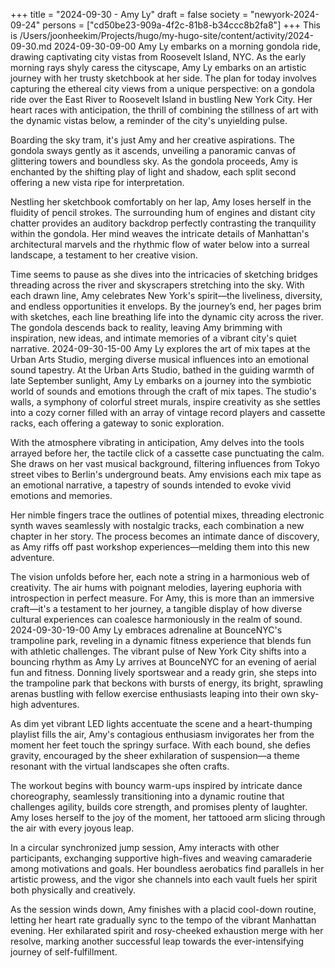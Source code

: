 +++
title = "2024-09-30 - Amy Ly"
draft = false
society = "newyork-2024-09-24"
persons = ["cd50be23-909a-4f2c-81b8-b34ccc8b2fa8"]
+++
This is /Users/joonheekim/Projects/hugo/my-hugo-site/content/activity/2024-09-30.md
2024-09-30-09-00
Amy Ly embarks on a morning gondola ride, drawing captivating city vistas from Roosevelt Island, NYC.
As the early morning rays shyly caress the cityscape, Amy Ly embarks on an artistic journey with her trusty sketchbook at her side. The plan for today involves capturing the ethereal city views from a unique perspective: on a gondola ride over the East River to Roosevelt Island in bustling New York City. Her heart races with anticipation, the thrill of combining the stillness of art with the dynamic vistas below, a reminder of the city's unyielding pulse.

Boarding the sky tram, it's just Amy and her creative aspirations. The gondola sways gently as it ascends, unveiling a panoramic canvas of glittering towers and boundless sky. As the gondola proceeds, Amy is enchanted by the shifting play of light and shadow, each split second offering a new vista ripe for interpretation.

Nestling her sketchbook comfortably on her lap, Amy loses herself in the fluidity of pencil strokes. The surrounding hum of engines and distant city chatter provides an auditory backdrop perfectly contrasting the tranquility within the gondola. Her mind weaves the intricate details of Manhattan's architectural marvels and the rhythmic flow of water below into a surreal landscape, a testament to her creative vision.

Time seems to pause as she dives into the intricacies of sketching bridges threading across the river and skyscrapers stretching into the sky. With each drawn line, Amy celebrates New York's spirit—the liveliness, diversity, and endless opportunities it envelops. By the journey’s end, her pages brim with sketches, each line breathing life into the dynamic city across the river. The gondola descends back to reality, leaving Amy brimming with inspiration, new ideas, and intimate memories of a vibrant city's quiet narrative.
2024-09-30-15-00
Amy Ly explores the art of mix tapes at the Urban Arts Studio, merging diverse musical influences into an emotional sound tapestry.
At the Urban Arts Studio, bathed in the guiding warmth of late September sunlight, Amy Ly embarks on a journey into the symbiotic world of sounds and emotions through the craft of mix tapes. The studio's walls, a symphony of colorful street murals, inspire creativity as she settles into a cozy corner filled with an array of vintage record players and cassette racks, each offering a gateway to sonic exploration.

With the atmosphere vibrating in anticipation, Amy delves into the tools arrayed before her, the tactile click of a cassette case punctuating the calm. She draws on her vast musical background, filtering influences from Tokyo street vibes to Berlin's underground beats. Amy envisions each mix tape as an emotional narrative, a tapestry of sounds intended to evoke vivid emotions and memories.

Her nimble fingers trace the outlines of potential mixes, threading electronic synth waves seamlessly with nostalgic tracks, each combination a new chapter in her story. The process becomes an intimate dance of discovery, as Amy riffs off past workshop experiences—melding them into this new adventure.

The vision unfolds before her, each note a string in a harmonious web of creativity. The air hums with poignant melodies, layering euphoria with introspection in perfect measure. For Amy, this is more than an immersive craft—it's a testament to her journey, a tangible display of how diverse cultural experiences can coalesce harmoniously in the realm of sound.
2024-09-30-19-00
Amy Ly embraces adrenaline at BounceNYC's trampoline park, reveling in a dynamic fitness experience that blends fun with athletic challenges.
The vibrant pulse of New York City shifts into a bouncing rhythm as Amy Ly arrives at BounceNYC for an evening of aerial fun and fitness. Donning lively sportswear and a ready grin, she steps into the trampoline park that beckons with bursts of energy, its bright, sprawling arenas bustling with fellow exercise enthusiasts leaping into their own sky-high adventures.

As dim yet vibrant LED lights accentuate the scene and a heart-thumping playlist fills the air, Amy's contagious enthusiasm invigorates her from the moment her feet touch the springy surface. With each bound, she defies gravity, encouraged by the sheer exhilaration of suspension—a theme resonant with the virtual landscapes she often crafts. 

The workout begins with bouncy warm-ups inspired by intricate dance choreography, seamlessly transitioning into a dynamic routine that challenges agility, builds core strength, and promises plenty of laughter. Amy loses herself to the joy of the moment, her tattooed arm slicing through the air with every joyous leap.

In a circular synchronized jump session, Amy interacts with other participants, exchanging supportive high-fives and weaving camaraderie among motivations and goals. Her boundless aerobatics find parallels in her artistic prowess, and the vigor she channels into each vault fuels her spirit both physically and creatively.

As the session winds down, Amy finishes with a placid cool-down routine, letting her heart rate gradually sync to the tempo of the vibrant Manhattan evening. Her exhilarated spirit and rosy-cheeked exhaustion merge with her resolve, marking another successful leap towards the ever-intensifying journey of self-fulfillment.
